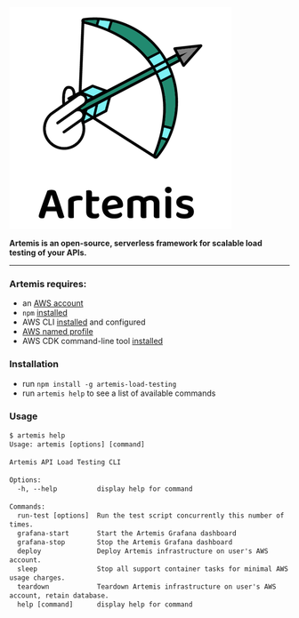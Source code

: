 ![Artemis logo](https://github.com/artemis-load-testing/artemis/blob/HEAD/assets/images/Artemis_logo_color.png)

**Artemis is an open-source, serverless framework for scalable load testing of your APIs.**

---

### Artemis requires:

- an [AWS account](https://portal.aws.amazon.com/gp/aws/developer/registration/index.html?nc2=h_ct&src=default)
- `npm` [installed](https://www.npmjs.com/get-npm)
- AWS CLI [installed](https://docs.aws.amazon.com/cli/latest/userguide/install-cliv2.html) and configured
- [AWS named profile](https://docs.aws.amazon.com/cli/latest/userguide/cli-configure-profiles.html)
- AWS CDK command-line tool [installed](https://docs.aws.amazon.com/cdk/latest/guide/cli.html)

### Installation

- run `npm install -g artemis-load-testing`
- run `artemis help` to see a list of available commands

### Usage

```
$ artemis help
Usage: artemis [options] [command]

Artemis API Load Testing CLI

Options:
  -h, --help          display help for command

Commands:
  run-test [options]  Run the test script concurrently this number of times.
  grafana-start       Start the Artemis Grafana dashboard
  grafana-stop        Stop the Artemis Grafana dashboard
  deploy              Deploy Artemis infrastructure on user's AWS account.
  sleep               Stop all support container tasks for minimal AWS usage charges.
  teardown            Teardown Artemis infrastructure on user's AWS account, retain database.
  help [command]      display help for command
```
